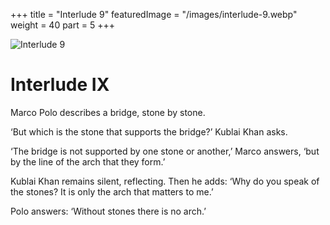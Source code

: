 +++
title = "Interlude 9"
featuredImage = "/images/interlude-9.webp"
weight = 40
part = 5
+++

![Interlude 9](/images/interlude-9.webp)

# Interlude IX

Marco Polo describes a bridge, stone by stone.

‘But which is the stone that supports the bridge?’ Kublai Khan asks.

‘The bridge is not supported by one stone or another,’ Marco answers, ‘but by the line of the arch that they form.’

Kublai Khan remains silent, reflecting. Then he adds: ‘Why do you speak of the stones? It is only the arch that matters to me.’

Polo answers: ‘Without stones there is no arch.’
